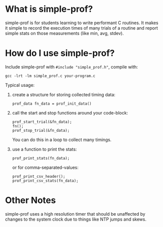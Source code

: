 What is simple-prof?
====================

simple-prof is for students learning to write performant C routines.  It makes
it simple to record the execution times of many trials of a routine and report
simple stats on those measurements (like min, avg, stdev).


How do I use simple-prof?
=========================

Include simple-prof with `#include "simple_prof.h"`, compile with:

    gcc -lrt -lm simple_prof.c your-program.c

Typical usage:

  1. create a structure for storing collected timing data:

         prof_data fn_data = prof_init_data()

  2. call the start and stop functions around your code-block:

         prof_start_trial(&fn_data);
         fn();
         prof_stop_trial(&fn_data);

     You can do this in a loop to collect many timings.

  3. use a function to print the stats:

         prof_print_stats(fn_data);

     or for comma-separated-values:

         prof_print_csv_header();
         prof_print_csv_stats(fn_data);


Other Notes
===========

simple-prof uses a high resolution timer that should be unaffected by changes
to the system clock due to things like NTP jumps and skews.
